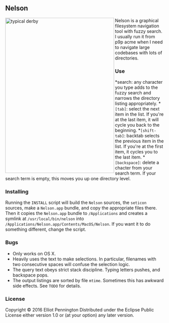 ## Nelson

<img src="https://dl.dropboxusercontent.com/u/22430202/pic/Nelson.jpg" alt="typical derby" title="Typical Derby" align="left" height=492 width=345/>

Nelson is a graphical filesystem navigation tool with fuzzy search. I usually run it from p9p acme when I need to navigate large codebases with lots of directories.

### Use

*search: any character you type adds to the fuzzy search and narrows the directory listing appropriately.
*`[tab]`: select the next item in the list. If you're at the last item, it will cycle you back to the beginning.
*`[shift-tab]`: backtab selects the previous item in the list. If you're at the first item, it cycles you to the last item.
*`[backspace]`: delete a chacter from your search term. If your search term is empty, this moves you up one directory level.

### Installing

Running the `INSTALL` script will build the `Nelson` sources, the `seticon` sources, make a `Nelson.app` bundle, and copy the appropriate files there. Then it copies the `Nelson.app` bundle to `/Applications` and creates a symlink at `/usr/local/bin/nelson` into `/Applications/Nelson.app/Contents/MacOS/Nelson`. If you want it to do something different, change the script.

### Bugs

* Only works on OS X.
* Heavily uses the text to make selections. In particular, filenames with two consecutive spaces will confuse the selection logic.
* The query text obeys strict stack discipline. Typing letters pushes, and backspace pops.
* The output listings are sorted by file `mtime`. Sometimes this has awkward side effects. See `TODO` for details.

### License

Copyright © 2016 Elliot Pennington
Distributed under the Eclipse Public License either version 1.0 or (at your option) any later version.

